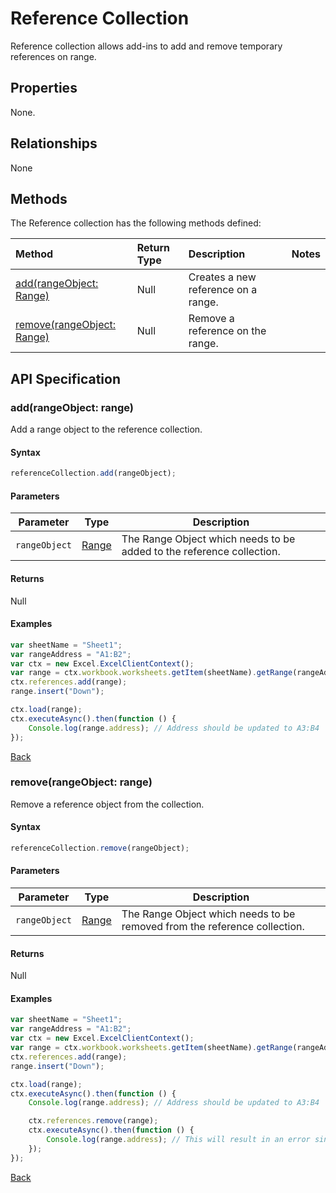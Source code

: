 # Reference Collection
Reference collection allows add-ins to add and remove temporary references on range.

## Properties
None.

## Relationships

None

## Methods

The Reference collection has the following methods defined:

| Method     | Return Type    |Description|Notes  |
|:-----------------|:--------|:----------|:------|
|[add(rangeObject: Range)](#addrangeobject-range)| Null             |Creates a new reference on a range.  ||
|[remove(rangeObject: Range)](#removerangeobject-range)| Null             |Remove a reference on the range.  ||


## API Specification 

### add(rangeObject: range)

Add a range object to the reference collection. 

#### Syntax
```js
referenceCollection.add(rangeObject);
```

#### Parameters

Parameter       | Type   | Description
--------------- | ------ | ------------
`rangeObject`  | [Range](range.md)| The Range Object which needs to be added to the reference collection.

#### Returns
Null

#### Examples

```js
var sheetName = "Sheet1";
var rangeAddress = "A1:B2";
var ctx = new Excel.ExcelClientContext();
var range = ctx.workbook.worksheets.getItem(sheetName).getRange(rangeAddress);
ctx.references.add(range);
range.insert("Down");

ctx.load(range);
ctx.executeAsync().then(function () {
	Console.log(range.address); // Address should be updated to A3:B4
});
```
[Back](#methods)

### remove(rangeObject: range)

Remove a reference object from the collection. 

#### Syntax
```js
referenceCollection.remove(rangeObject);
```

#### Parameters

Parameter       | Type   | Description
--------------- | ------ | ------------
`rangeObject`  | [Range](range.md)| The Range Object which needs to be removed from the reference collection.

#### Returns
Null

#### Examples

```js
var sheetName = "Sheet1";
var rangeAddress = "A1:B2";
var ctx = new Excel.ExcelClientContext();
var range = ctx.workbook.worksheets.getItem(sheetName).getRange(rangeAddress);
ctx.references.add(range);
range.insert("Down");

ctx.load(range);
ctx.executeAsync().then(function () {
	Console.log(range.address); // Address should be updated to A3:B4

	ctx.references.remove(range);
	ctx.executeAsync().then(function () {
		Console.log(range.address); // This will result in an error since the "range" reference has been removed from the reference collection.
	});
});
```
[Back](#methods)